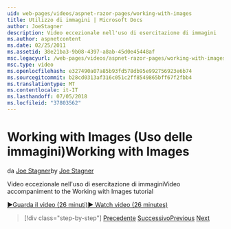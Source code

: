 ```yaml
---
uid: web-pages/videos/aspnet-razor-pages/working-with-images
title: Utilizzo di immagini | Microsoft Docs
author: JoeStagner
description: Video eccezionale nell'uso di esercitazione di immagini
ms.author: aspnetcontent
ms.date: 02/25/2011
ms.assetid: 38e21ba3-9b08-4397-a8ab-45d0e45448af
msc.legacyurl: /web-pages/videos/aspnet-razor-pages/working-with-images
msc.type: video
ms.openlocfilehash: e327490a07a85b93fd578db95e992756923e6b74
ms.sourcegitcommit: b28cd0313af316c051c2ff8549865bff67f2fbb4
ms.translationtype: MT
ms.contentlocale: it-IT
ms.lasthandoff: 07/05/2018
ms.locfileid: "37803562"
---
```

<a name="working-with-images"></a><span data-ttu-id="23e68-103">Working with Images (Uso delle immagini)</span><span class="sxs-lookup"><span data-stu-id="23e68-103">Working with Images</span></span>
====================
<span data-ttu-id="23e68-104">da [Joe Stagner](https://github.com/JoeStagner)</span><span class="sxs-lookup"><span data-stu-id="23e68-104">by [Joe Stagner](https://github.com/JoeStagner)</span></span>

<span data-ttu-id="23e68-105">Video eccezionale nell'uso di esercitazione di immagini</span><span class="sxs-lookup"><span data-stu-id="23e68-105">Video accompaniment to the Working with Images tutorial</span></span>

[<span data-ttu-id="23e68-106">&#9654;Guarda il video (26 minuti)</span><span class="sxs-lookup"><span data-stu-id="23e68-106">&#9654; Watch video (26 minutes)</span></span>](https://channel9.msdn.com/Blogs/ASP-NET-Site-Videos/working-with-images)

> [!div class="step-by-step"]
> <span data-ttu-id="23e68-107">[Precedente](working-with-files.md)
> [Successivo](working-with-video.md)</span><span class="sxs-lookup"><span data-stu-id="23e68-107">[Previous](working-with-files.md)
[Next](working-with-video.md)</span></span>
